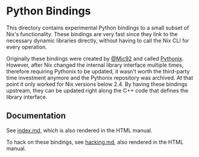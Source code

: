 # Python Bindings

This directory contains experimental Python bindings to a small subset of Nix's functionality. These bindings are very fast since they link to the necessary dynamic libraries directly, without having to call the Nix CLI for every operation.

Originally these bindings were created by [@Mic92](https://github.com/Mic92) and called [Pythonix](https://github.com/Mic92/pythonix). However, after Nix changed the internal library interface multiple times, therefore requiring Pythonix to be updated, it wasn't worth the third-party time investment anymore and the Pythonix repository was archived. At that point it only worked for Nix versions below 2.4. By having these bindings upstream, they can be updated right along the C++ code that defines the library interface.

## Documentation

See [index.md](./doc/index.md), which is also rendered in the HTML manual.

To hack on these bindings, see [hacking.md](./doc/hacking.md), also rendered in the HTML manual.
